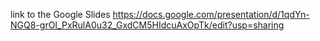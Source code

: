 link to the Google Slides
https://docs.google.com/presentation/d/1qdYn-NGQ8-grOI_PxRulA0u32_GxdCM5HIdcuAxOpTk/edit?usp=sharing